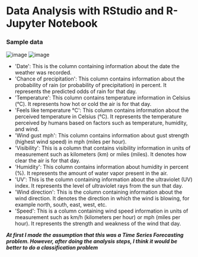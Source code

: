 # Data Analysis with RStudio and R-Jupyter Notebook
### Sample data
![image](https://github.com/trinhtn4322/Data_Project/assets/115331941/deab8ee6-62aa-4753-84e7-3defcf0648bd)
![image](https://github.com/trinhtn4322/Data_Project/assets/115331941/f1c2c69a-d06d-4f62-b3f9-0927d5b1166f)
- 'Date': This is the column containing information about the date the weather was recorded.
- 'Chance of precipitation': This column contains information about the probability of rain (or probability of precipitation) in percent. It represents the predicted odds of rain for that day.
- 'Temperature': This column contains temperature information in Celsius (°C). It represents how hot or cold the air is for that day.
- 'Feels like temperature °C': This column contains information about the perceived temperature in Celsius (°C). It represents the temperature perceived by humans based on factors such as temperature, humidity, and wind.
- 'Wind gust mph': This column contains information about gust strength (highest wind speed) in mph (miles per hour).
- 'Visibility': This is a column that contains visibility information in units of measurement such as kilometers (km) or miles (miles). It denotes how clear the air is for that day.
- 'Humidity': This column contains information about humidity in percent (%). It represents the amount of water vapor present in the air.
- 'UV': This is the column containing information about the ultraviolet (UV) index. It represents the level of ultraviolet rays from the sun that day.
- 'Wind direction': This is the column containing information about the wind direction. It denotes the direction in which the wind is blowing, for example north, south, east, west, etc.
- 'Speed': This is a column containing wind speed information in units of measurement such as km/h (kilometers per hour) or mph (miles per hour). It represents the strength and weakness of the wind that day.

***At first I made the assumption that this was a Time Series Forecasting problem. However, after doing the analysis steps, I think it would be better to do a classification problem***

